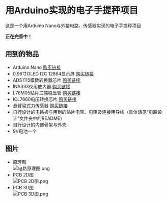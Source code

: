 # 用Arduino实现的电子手提秤项目

这是一个用Arduino Nano与外接电路、传感器实现的电子手提秤项目  

 **正在完善中！**

## 用到的物品

+ Arduino Nano [购买链接](https://item.taobao.com/item.htm?id=557545360329&price=12-14&original_price=13.5-15.5&sourceType=item&sourceType=item&suid=a5b3a9c3-5207-4f49-90f7-ea8c470a1f2a&ut_sk=1.XYuM2uskxPEDAAa%2B4R60UI%2Fa_21646297_1588855623659.Copy.1&un=8b50689baba1586d48f3db66e42fe8f3&share_crt_v=1&spm=a2159r.13376460.0.0&sp_tk=4oK0eGRlNzFvMEZtZUnigrQ=&cpp=1&shareurl=true&short_name=h.V8A0rqD&sm=6354ff&app=chrome)
+ 0.96寸OLED I2C 12864显示屏 [购买链接](https://item.taobao.com/item.htm?spm=a230r.1.14.34.66de2171HhS42s&id=528232253877&ns=1&abbucket=13#detail)
+ ADS1115模数转换器芯片 [购买链接](https://item.szlcsc.com/38573.html)
+ INA333仪用放大器 [购买链接](https://item.szlcsc.com/20159.html)
+ L78M05贴片三端稳压管 [购买链接](https://item.szlcsc.com/59107.html)
+ ICL7660电压转换芯片 [购买链接](https://item.szlcsc.com/8358.html)
+ 悬臂梁式力传感器 [购买链接](https://item.taobao.com/item.htm?spm=a230r.1.14.21.150378972D1pdC&id=569898995913&ns=1&abbucket=13#detail)
+ 自行设计的电路板与用到的贴片电容、电阻及连接用导线（具体请见“电路设计”文件夹中的README）
+ 自行设计的内部骨架与外壳
+ 9V电池一个

## 图片

+ 原理图  
![电路原理图.png](https://i.loli.net/2020/06/14/5ghOpcbyziRClId.png)
+ PCB 2D图  
![PCB 2D图.png](https://i.loli.net/2020/06/14/5PX9zM2ODZHtSoc.png)
+ PCB 3D图  
![PCB 3D图.png](https://i.loli.net/2020/06/14/Ub9lL4VwWs1qQ7r.png)
